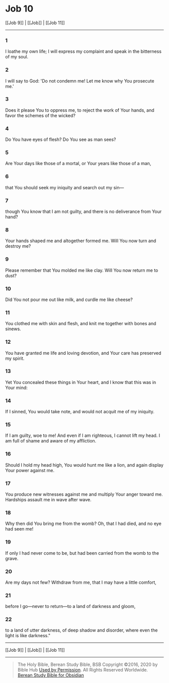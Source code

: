 # Job 10

[[Job 9]] | [[Job]] | [[Job 11]]

---

### 1
I loathe my own life; I will express my complaint and speak in the bitterness of my soul.

### 2
I will say to God: 'Do not condemn me! Let me know why You prosecute me.'

### 3
Does it please You to oppress me, to reject the work of Your hands, and favor the schemes of the wicked?

### 4
Do You have eyes of flesh? Do You see as man sees?

### 5
Are Your days like those of a mortal, or Your years like those of a man,

### 6
that You should seek my iniquity and search out my sin—

### 7
though You know that I am not guilty, and there is no deliverance from Your hand?

### 8
Your hands shaped me and altogether formed me. Will You now turn and destroy me?

### 9
Please remember that You molded me like clay. Will You now return me to dust?

### 10
Did You not pour me out like milk, and curdle me like cheese?

### 11
You clothed me with skin and flesh, and knit me together with bones and sinews.

### 12
You have granted me life and loving devotion, and Your care has preserved my spirit.

### 13
Yet You concealed these things in Your heart, and I know that this was in Your mind:

### 14
If I sinned, You would take note, and would not acquit me of my iniquity.

### 15
If I am guilty, woe to me! And even if I am righteous, I cannot lift my head. I am full of shame and aware of my affliction.

### 16
Should I hold my head high, You would hunt me like a lion, and again display Your power against me.

### 17
You produce new witnesses against me and multiply Your anger toward me. Hardships assault me in wave after wave.

### 18
Why then did You bring me from the womb? Oh, that I had died, and no eye had seen me!

### 19
If only I had never come to be, but had been carried from the womb to the grave.

### 20
Are my days not few? Withdraw from me, that I may have a little comfort,

### 21
before I go—never to return—to a land of darkness and gloom,

### 22
to a land of utter darkness, of deep shadow and disorder, where even the light is like darkness."

---

[[Job 9]] | [[Job]] | [[Job 11]]

---

> The Holy Bible, Berean Study Bible, BSB
> Copyright &copy;2016, 2020 by Bible Hub
> [Used by Permission](https://berean.bible/terms.htm). All Rights Reserved Worldwide.
> [Berean Study Bible for Obsidian](https://github.com/gapmiss/berean-study-bible-for-obsidian)</small>


